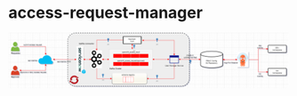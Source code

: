 # access-request-manager

<img align="center" width="1110" src="doc/user access manager.drawio.png">
